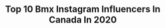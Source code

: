 ---
title: Top 10 Bmx Instagram Influencers In Canada In 2020
description: >-
  Find top bmx Instagram influencers in Canada in 2020. Most popular hashtags: #bmx #quarantine #ucibmxsx #canadianbmx.
platform: Instagram
profiles:
  - username: "alextougas122"
    fullname: >-
      Alex Tougas
    location: "Canada"
    followers: 5080
    engagement: 1512
    commentsToLikes: 0.022582
    id: ck0w4hq7gymjs0i195hjrqwds
    verified: false
    hashtags: "#flyracing, #formula, #doctorsorders, #shimano"
  - username: "jamespalmer66"
    fullname: >-
      James Palmer
    location: "Canada"
    followers: 8962
    engagement: 748
    commentsToLikes: 0.014571
    id: ck5ho974ep5u10i11mwqss3ad
    verified: false
    hashtags: "#spotlight, #local, #world, #enjoytheprocess"
  - username: "tylerrizzibmx"
    fullname: >-
      Tyler Rizzi
    location: "Canada"
    followers: 45245
    engagement: 765
    commentsToLikes: 0.027484
    id: ck0u6g0rw1we80i191pn0cv69
    verified: true
    hashtags: "#scootgang, #china, #ballislife, #scorpion"
  - username: "deanhartley_"
    fullname: >-
      Dean Hartley
    location: "Canada"
    followers: 2514
    engagement: 2537
    commentsToLikes: 0.058762
    id: ck5q6u5x7ytva0i11z2275qq5
    verified: false
    hashtags: "#doomsayer, #canadianbmx, #bmx"
  - username: "tnyhaug49"
    fullname: >-
      Tory Nyhaug
    location: "Canada"
    followers: 37866
    engagement: 463
    commentsToLikes: 0.037981
    id: ck6tp5hw6hy7n0j71e209hjz2
    verified: true
    hashtags: "#telushealth, #lululemonaddict, #podiumfinish, #trainoutside"
  - username: "pascallafontainebmx"
    fullname: >-
      Pascal Lafontaine
    location: "Canada"
    followers: 12853
    engagement: 793
    commentsToLikes: 0.018697
    id: ck5zpc246se620i14z92fp7ik
    verified: false
    hashtags: "#videopart, #print, #spotlight, #street"
  - username: "jordangoooooodwin"
    fullname: >-
      Jordan Godwin
    location: "Canada"
    followers: 49542
    engagement: 622
    commentsToLikes: 0.011331
    id: ck5cexz6elxxj0i11hd8ccdyx
    verified: false
    hashtags: "#doomsayer, #bmx"
  - username: "jadenchipman"
    fullname: >-
      Jaden Chipman🤘🏼
    location: "Canada"
    followers: 8117
    engagement: 696
    commentsToLikes: 0.035802
    id: ck0vvnv63pyf60i19ccjxbi8r
    verified: false
    hashtags: "#bmxpark, #markham, #toronto, #happybirthday"
  - username: "ryaneles"
    fullname: >-
      Ryan Eles
    location: "Canada"
    followers: 5114
    engagement: 907
    commentsToLikes: 0.027948
    id: ck5zoizycqo3f0i14d0jgsr5q
    verified: false
    hashtags: "#federalfts, #solo, #quarantine, #staysafe"
  - username: "bifnakedofficial"
    fullname: >-
      Bif Naked
    location: "Canada"
    followers: 37346
    engagement: 140
    commentsToLikes: 0.028881
    id: ck1352giizd4s0i19tdp6d412
    verified: true
    hashtags: "#rockposters, #anglicanchurch, #vindaloo, #positiveenergy"
---